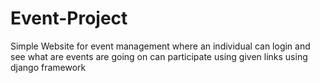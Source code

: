 # Event-Project
Simple Website for event management where an individual can login and see what are events are going on can participate using given links using django framework

